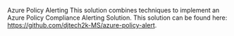 Azure Policy Alerting
This solution combines techniques to implement an Azure Policy Compliance Alerting Solution. This solution can be found here: https://github.com/djtech2k-MS/azure-policy-alert.
